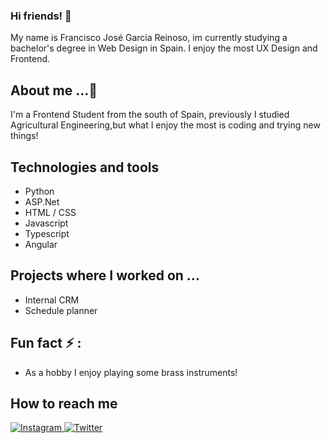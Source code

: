 ### Hi friends! 👋
My name is Francisco José Garcia Reinoso, im currently studying a bachelor's degree in Web Design in Spain. I enjoy the most UX Design and Frontend.

 ## About me ...🌱
 I'm a Frontend Student from the south of Spain, previously I studied Agricultural Engineering,but what I enjoy the most is coding and trying new things!

## Technologies and tools
* Python
* ASP.Net
* HTML / CSS
* Javascript
* Typescript
* Angular

## Projects where I worked on ...
* Internal CRM
* Schedule planner

## Fun fact ⚡ : 
* As a hobby I enjoy playing some brass instruments!
  
 
## How to reach me
<a href="https://instagram.com/fjreinoso">
 <img src="https://img.shields.io/badge/Instagram-%23E4405F.svg?style=for-the-badge&logo=Instagram&logoColor=white" alt="Instagram" data-canonical-src="https://img.shields.io/badge/Instagram-@fjreinoso-E4405F?style=for-the-badge&amp;logo=instagram&amp;logoColor=white&amp;labelColor=101010" style="max-width: 100%;">
 </a>
<a href="https://x.com/FjReinoso">
 <img src="https://img.shields.io/badge/Twitter-@fjreinoso-1DA1F2?style=for-the-badge&amp;logo=twitter&amp;logoColor=white&amp;labelColor=101010" alt="Twitter" data-canonical-src="https://img.shields.io/badge/Twitter-@fjreinoso-1DA1F2?style=for-the-badge&amp;logo=twitter&amp;logoColor=white&amp;labelColor=101010" style="max-width: 100%;">
</a>
<!--
**FjReinoso/FjReinoso** is a ✨ _special_ ✨ repository because its `README.md` (this file) appears on your GitHub profile.

Here are some ideas to get you started:

- 🔭 I’m currently working on ...
- 🌱 I’m currently learning ...
- 👯 I’m looking to collaborate on ...
- 🤔 I’m looking for help with ...
- 💬 Ask me about ...
- 📫 How to reach me: ...
- 😄 Pronouns: ...
- ⚡ Fun fact: ...
-->
